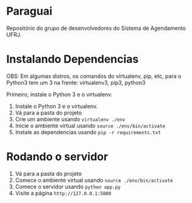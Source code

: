 # Paraguai
Repositório do grupo de desenvolvedores do Sistema de Agendamento UFRJ.

# Instalando Dependencias

OBS: Em algumas distros, os comandos do virtualenv, pip, etc, para o Python3 tem um 3 na frente: virtualenv3, pip3, python3

Primeiro, instale o Python 3 e o virtualenv.
1. Instale o Python 3 e o virtualenv.
2. Vá para a pasta do projeto
3. Crie um ambiente usando `virtualenv ./env`
4. Inicie o ambiente virtual usando `source ./env/bin/activate`
5. Instale as dependencias usando `pip -r requirements.txt`

# Rodando o servidor

1. Vá para a pasta do projeto
2. Comece o ambiente virtual usando `source ./env/bin/activate`
3. Comece o servidor usando `python app.py`
4. Visite a página `http://127.0.0.1:5000`
